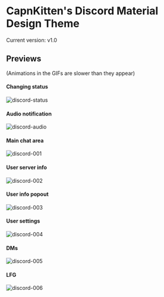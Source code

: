 # CapnKitten's Discord Material Design Theme

Current version: v1.0

## Previews

(Animations in the GIFs are slower than they appear)
#### Changing status

![discord-status](https://user-images.githubusercontent.com/4013216/35309043-79570ac2-0078-11e8-87fd-98a18a178050.gif)

#### Audio notification

![discord-audio](https://user-images.githubusercontent.com/4013216/35309728-dc958f5c-007b-11e8-8ff7-dee70cc82e22.gif)

#### Main chat area

![discord-001](https://user-images.githubusercontent.com/4013216/35309006-50bd3b68-0078-11e8-9213-e94abe370dc8.png)

#### User server info

![discord-002](https://user-images.githubusercontent.com/4013216/35309023-5b992b46-0078-11e8-9a2d-de37ad85f40a.png)

#### User info popout

![discord-003](https://user-images.githubusercontent.com/4013216/35309027-62ef6356-0078-11e8-9a93-5bedd86348e0.png)

#### User settings

![discord-004](https://user-images.githubusercontent.com/4013216/35309029-677998e2-0078-11e8-8ac6-e1a7fd710abf.png)

#### DMs

![discord-005](https://user-images.githubusercontent.com/4013216/35309034-6f0c33a8-0078-11e8-9903-0db174c4fe17.png)

#### LFG

![discord-006](https://user-images.githubusercontent.com/4013216/35309040-737da14c-0078-11e8-963d-2cff02b3c251.png)
